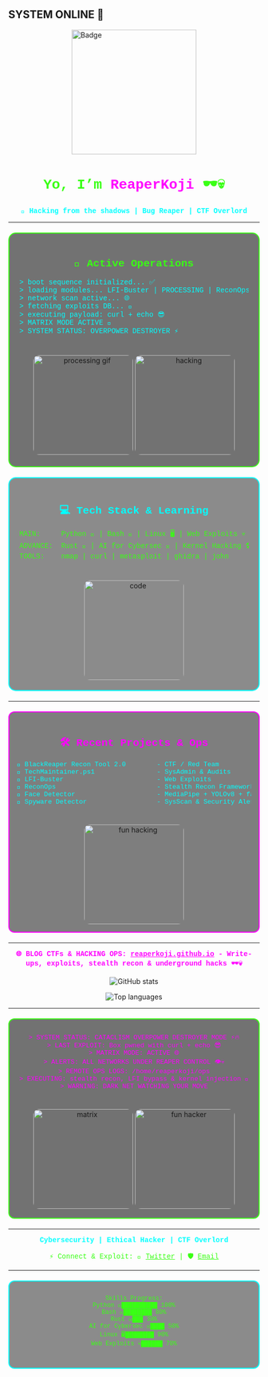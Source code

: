 ## SYSTEM ONLINE 👾

<img src="https://tryhackme-badges.s3.amazonaws.com/reaperkoji.png" alt="Badge" width="250" style="border:none; display:block; margin: 0 auto 20px auto;" />

<h1 align="center" style="color:#39ff14; font-family: 'Courier New', monospace;">
  Yo, I’m <span style="color:#ff00ff;">ReaperKoji</span> 🕶️💀
</h1>

<p align="center" style="color:#00ffff; font-family: 'Courier New', monospace; font-weight:bold;">
  🐚 Hacking from the shadows | Bug Reaper | CTF Overlord
</p>

---

<div align="center" style="border: 2px solid #39ff14; padding: 20px; border-radius: 15px; max-width: 540px; margin: 20px auto; background-color: rgba(0,0,0,0.55);">
  <h2 style="color:#39ff14; font-family: 'Courier New', monospace;">🚀 Active Operations</h2>
  <pre style="text-align:left; color:#00ffff; font-family: 'Courier New', monospace; font-size:14px;">
> boot sequence initialized... ✅
> loading modules... LFI-Buster | PROCESSING | ReconOps
> network scan active... 🌐
> fetching exploits DB... 💾
> executing payload: curl + echo 😎
> MATRIX MODE ACTIVE 🌌
> SYSTEM STATUS: OVERPOWER DESTROYER ⚡
  </pre>
  <img src="https://media.giphy.com/media/v1.Y2lkPWVjZjA1ZTQ3azdvbzdiZDc1eW81ZWdzMzdtcjVxb3cyMGY5a3F3OXUzeHIwOG93cyZlcD12MV9naWZzX3NlYXJjaCZjdD1n/B8dUiWJmQi4KCQhS9x/giphy.gif" width="200" alt="processing gif" style="border-radius: 12px; margin-top:10px;" />
  <img src="https://media.giphy.com/media/3oEjI6SIIHBdRxXI40/giphy.gif" width="200" alt="hacking" style="border-radius: 12px; margin-top:10px;" />
</div>

<div align="center" style="border: 2px solid #00ffff; padding: 20px; border-radius: 15px; max-width: 540px; margin: 20px auto; background-color: rgba(0,0,0,0.45);">
  <h2 style="color:#00ffff; font-family: 'Courier New', monospace;">💻 Tech Stack & Learning</h2>
  <pre style="text-align:left; color:#39ff14; font-family: 'Courier New', monospace; font-size:14px;">
MAIN:     Python 🐍 | Bash 🐚 | Linux 🖥️ | Web Exploits 💀
ADVANCE:  Rust 🦀 | AI for Cybersec 🤖 | Kernel Hacking 🛠️
TOOLS:    nmap | curl | metasploit | ghidra | john
  </pre>
  <img src="https://media.giphy.com/media/xT9IgzoKnwFNmISR8I/giphy.gif" width="200" alt="code" style="border-radius: 12px; margin-top:10px;" />
</div>

---

<div align="center" style="border: 2px solid #ff00ff; padding: 15px; border-radius: 12px; max-width: 540px; margin: 20px auto; background-color: rgba(0,0,0,0.5);">
  <h2 style="color:#ff00ff; font-family: 'Courier New', monospace;">🛠️ Recent Projects & Ops</h2>
  <pre style="text-align:left; color:#00ffff; font-family: 'Courier New', monospace; font-size:13px;">
🔹 BlackReaper Recon Tool 2.0        - CTF / Red Team
🔹 TechMaintainer.ps1                - SysAdmin & Audits
🔹 LFI-Buster                        - Web Exploits
🔹 ReconOps                          - Stealth Recon Framework
🔹 Face Detector                     - MediaPipe + YOLOv8 + face_recognition
🔹 Spyware Detector                  - SysScan & Security Alerts
  </pre>
  <img src="https://media.giphy.com/media/l0HlNQ03J5JxX6lva/giphy.gif" width="200" alt="fun hacking" style="border-radius: 12px; margin-top:10px;" />
</div>

---

<p align="center" style="color:#ff00ff; font-family: 'Courier New', monospace; font-weight:bold;">
  🌐 BLOG CTFs & HACKING OPS:  
  <a href="https://reaperkoji.github.io/" style="color:#ff00ff;">reaperkoji.github.io</a>  
  - Write-ups, exploits, stealth recon & underground hacks 🕶️💀
</p>

<p align="center">
  <img src="https://github-readme-stats.vercel.app/api?username=ReaperKoji&show_icons=true&theme=radical&title_color=39ff14&icon_color=00ffff&text_color=cccccc" alt="GitHub stats" />
</p>

<p align="center">
  <img src="https://github-readme-stats.vercel.app/api/top-langs/?username=ReaperKoji&layout=compact&theme=radical" alt="Top languages" />
</p>

---

<div align="center" style="border: 2px solid #39ff14; padding: 15px; border-radius: 12px; max-width: 540px; margin: 20px auto; background-color: rgba(0,0,0,0.55);">
  <pre style="color:#ff00ff; font-family: 'Courier New', monospace; font-size:13px;">
> SYSTEM STATUS: CATACLISM OVERPOWER DESTROYER MODE ⚡🔥
> LAST EXPLOIT: Box pwned with curl + echo 😎
> MATRIX MODE: ACTIVE 🌐
> ALERTS: ALL NETWORKS UNDER REAPER CONTROL 👁️💀
> REMOTE OPS LOGS: /home/reaperkoji/ops
> EXECUTING: stealth recon, LFI bypass & kernel injection 🚀
> WARNING: DARK NET WATCHING YOUR MOVE
  </pre>
  <img src="https://media.giphy.com/media/3oEjHP8ELRNNlnlLGM/giphy.gif" width="200" alt="matrix" style="border-radius: 12px; margin-top:10px;" />
  <img src="https://media.giphy.com/media/3orieUV2FG19NwhcY8/giphy.gif" width="200" alt="fun hacker" style="border-radius: 12px; margin-top:10px;" />
</div>

---

<p align="center" style="color:#00ffff; font-weight:bold; font-family: 'Courier New', monospace;">
  Cybersecurity | Ethical Hacker | CTF Overlord
</p>

<p align="center" style="color:#39ff14; font-family: 'Courier New', monospace;">
  ⚡ Connect & Exploit:  
  🦾 <a href="https://twitter.com/ReaperKoji" style="color:#39ff14;">Twitter</a> |  
  🛡️ <a href="mailto:g3ars23@gmail.com" style="color:#39ff14;">Email</a>
</p>

---

<div align="center" style="border: 2px solid #00ffff; padding: 15px; border-radius: 12px; max-width: 540px; margin: 20px auto; background-color: rgba(0,0,0,0.45);">
  <pre style="color:#39ff14; font-family: 'Courier New', monospace; font-size:12px;">
Skills Progress:
Python 🐍██████████ 100%
Bash 🐚████████ 80%
Rust 🦀███ 30%
AI for Cybersec 🤖████ 50%
Linux 🖥️████████ 90%
Web Exploits 💀██████ 70%
  </pre>
</div>
